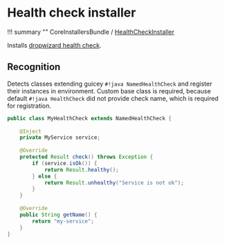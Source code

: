 # Health check installer

!!! summary ""
    CoreInstallersBundle / [HealthCheckInstaller](https://github.com/xvik/dropwizard-guicey/tree/dw-3/src/main/java/ru/vyarus/dropwizard/guice/module/installer/feature/health/HealthCheckInstaller.java)        

Installs [dropwizard health check](https://www.dropwizard.io/en/release-3.0.x/manual/core.html#health-checks).

## Recognition

Detects classes extending guicey `#!java NamedHealthCheck` and register their instances in environment.
Custom base class is required, because default `#!java HealthCheck` did not provide check name, which is required for registration.

```java
public class MyHealthCheck extends NamedHealthCheck {
    
    @Inject
    private MyService service;
    
    @Override
    protected Result check() throws Exception {
        if (service.isOk()) {
            return Result.healthy();
        } else {
            return Result.unhealthy("Service is not ok");
        }
    }
    
    @Override
    public String getName() {
        return "my-service";
    }
}
```
